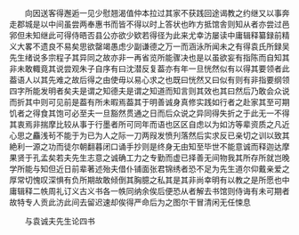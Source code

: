 <!-- { "loadSidebar": true } -->
　　向因送客得邂逅一见少慰翘渴值仲本拉过其家不获践回途谒教之约继又以事奔走郡城是以中间虽尝两奉惠书而皆不得以时上答状也昨方抵馆舎则知从者亦尝过邑郛但未知继此可得侍晤否县公亦欲少欵若得径为此来尤幸汸屡读中庸辑释纂録前精义大畧不遗良不易矣思欲罄竭愚虑少副谦德之万一而涵泳所闻未之有得袁氏所録吴先生绪说多宗程子其异同之故亦非一再省览所能骤决也是以虽欲妄有指陈而自知其非未敢輙竟其说尝观朱子自序有曰沈潜反复葢亦有年一旦恍然似有以得其要领者此葢语人以其先难之故后得之由使毋以易心求之也既曰恍然又曰似有则有非指要纲领四字所能发明者矣夫是谓之知德夫是谓之知道而知言则其效也其曰然后乃敢会众说而折其中则可见前是葢有所未暇焉葢其于明善诚身真修实践如行者之赴家其至可期饥者之得食其饱可必至夫一旦豁然贯通之日而后众说之异同得失折之于此无一不得其衷焉非揣摩比较从事于行墨者所可同年而语也区区自虑以为如汸等辈资质之凡近心思之麤浅茍不能于为已为人之际一刀两叚发愤刋落然后实求反已亲切之训以致其絶利一源之功而徒尔朝翻暮闭口诵手抄则是终身无由知至毕世不能意诚而释迦达摩果贤于孔孟矣若夫先生志意之诚确工力之专勤而虚已择善无间物我其所存所就岂晚学所能与知但近日前辈著述殆夫借仆铺面张君锦绣者恐不足为先生道尔仰戴亲爱之厚常切愧叹深惧有负所期故敢倾倒其胸臆之私其是其非尚幸明有以教之是所愿也中庸辑释二帙周礼订义古义书各一帙同纳余俟后便恐从者解去书馆则侍诲有未可期者故特专人贡此汸此间去留迟速却俟得严命后为之图尔干冒清闲无任悚息

　　与袁诚夫先生论四书

